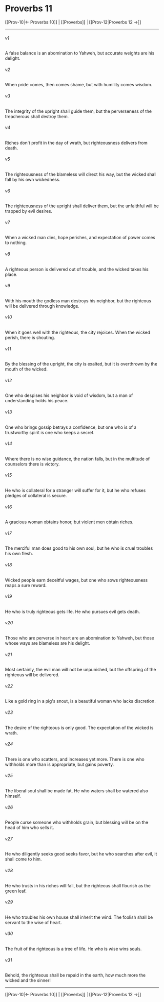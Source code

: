 # Proverbs 11

[[Prov-10|← Proverbs 10]] | [[Proverbs]] | [[Prov-12|Proverbs 12 →]]
***



###### v1 
A false balance is an abomination to Yahweh, but accurate weights are his delight. 

###### v2 
When pride comes, then comes shame, but with humility comes wisdom. 

###### v3 
The integrity of the upright shall guide them, but the perverseness of the treacherous shall destroy them. 

###### v4 
Riches don't profit in the day of wrath, but righteousness delivers from death. 

###### v5 
The righteousness of the blameless will direct his way, but the wicked shall fall by his own wickedness. 

###### v6 
The righteousness of the upright shall deliver them, but the unfaithful will be trapped by evil desires. 

###### v7 
When a wicked man dies, hope perishes, and expectation of power comes to nothing. 

###### v8 
A righteous person is delivered out of trouble, and the wicked takes his place. 

###### v9 
With his mouth the godless man destroys his neighbor, but the righteous will be delivered through knowledge. 

###### v10 
When it goes well with the righteous, the city rejoices. When the wicked perish, there is shouting. 

###### v11 
By the blessing of the upright, the city is exalted, but it is overthrown by the mouth of the wicked. 

###### v12 
One who despises his neighbor is void of wisdom, but a man of understanding holds his peace. 

###### v13 
One who brings gossip betrays a confidence, but one who is of a trustworthy spirit is one who keeps a secret. 

###### v14 
Where there is no wise guidance, the nation falls, but in the multitude of counselors there is victory. 

###### v15 
He who is collateral for a stranger will suffer for it, but he who refuses pledges of collateral is secure. 

###### v16 
A gracious woman obtains honor, but violent men obtain riches. 

###### v17 
The merciful man does good to his own soul, but he who is cruel troubles his own flesh. 

###### v18 
Wicked people earn deceitful wages, but one who sows righteousness reaps a sure reward. 

###### v19 
He who is truly righteous gets life. He who pursues evil gets death. 

###### v20 
Those who are perverse in heart are an abomination to Yahweh, but those whose ways are blameless are his delight. 

###### v21 
Most certainly, the evil man will not be unpunished, but the offspring of the righteous will be delivered. 

###### v22 
Like a gold ring in a pig's snout, is a beautiful woman who lacks discretion. 

###### v23 
The desire of the righteous is only good. The expectation of the wicked is wrath. 

###### v24 
There is one who scatters, and increases yet more. There is one who withholds more than is appropriate, but gains poverty. 

###### v25 
The liberal soul shall be made fat. He who waters shall be watered also himself. 

###### v26 
People curse someone who withholds grain, but blessing will be on the head of him who sells it. 

###### v27 
He who diligently seeks good seeks favor, but he who searches after evil, it shall come to him. 

###### v28 
He who trusts in his riches will fall, but the righteous shall flourish as the green leaf. 

###### v29 
He who troubles his own house shall inherit the wind. The foolish shall be servant to the wise of heart. 

###### v30 
The fruit of the righteous is a tree of life. He who is wise wins souls. 

###### v31 
Behold, the righteous shall be repaid in the earth, how much more the wicked and the sinner!

***
[[Prov-10|← Proverbs 10]] | [[Proverbs]] | [[Prov-12|Proverbs 12 →]]
